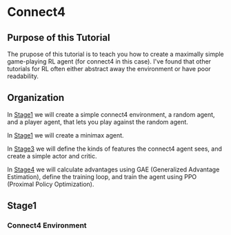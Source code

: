 # Connect4
## Purpose of this Tutorial
The prupose of this tutorial is to teach you how to create a maximally simple game-playing RL agent (for connect4 in this case).
I've found that other tutorials for RL often either abstract away the environment or have poor readability.

## Organization
In [Stage1](#Stage1) we will create a simple connect4 environment, a random agent, and a player agent, that lets you play against the random agent.

In [Stage1](#Stage2) we will create a minimax agent.

In [Stage3](#Stage3) we will define the kinds of features the connect4 agent sees, and create a simple actor and critic.

In [Stage4](#Stage4) we will calculate advantages using GAE (Generalized Advantage Estimation), define the training loop, and train the agent using PPO (Proximal Policy Optimization).

## Stage1

### Connect4 Environment